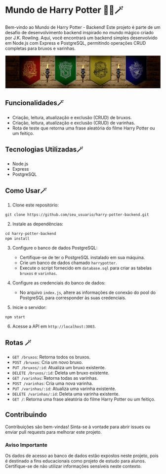 # Mundo de Harry Potter 🧙🏼🪄

Bem-vindo ao Mundo de Harry Potter - Backend! Este projeto é parte de um desafio de desenvolvimento backend inspirado no mundo mágico criado por J.K. Rowling. Aqui, você encontrará um backend simples desenvolvido em Node.js com Express e PostgreSQL, permitindo operações CRUD completas para bruxos e varinhas.

![alt text](images/image-1.png)

## Funcionalidades🪄

- Criação, leitura, atualização e exclusão (CRUD) de bruxos.
- Criação, leitura, atualização e exclusão (CRUD) de varinhas.
- Rota de teste que retorna uma frase aleatória do filme Harry Potter ou um feitiço.

## Tecnologias Utilizadas🪄

- Node.js
- Express
- PostgreSQL

## Como Usar🪄

1. Clone este repositório:

```
git clone https://github.com/seu_usuario/harry-potter-backend.git
```

2. Instale as dependências:

```
cd harry-potter-backend
npm install
```

3. Configure o banco de dados PostgreSQL:

   - Certifique-se de ter o PostgreSQL instalado em sua máquina.
   - Crie um banco de dados chamado `harrypotter`.
   - Execute o script fornecido em `database.sql` para criar as tabelas `bruxos` e `varinhas`.

4. Configure as credenciais do banco de dados:

   - No arquivo `index.js`, altere as informações de conexão do pool do PostgreSQL para corresponder às suas credenciais.

5. Inicie o servidor:

```
npm start
```

6. Acesse a API em `http://localhost:3003`.

## Rotas 🪄

- `GET /bruxos`: Retorna todos os bruxos.
- `POST /bruxos`: Cria um novo bruxo.
- `PUT /bruxos/:id`: Atualiza um bruxo existente.
- `DELETE /bruxos/:id`: Deleta um bruxo existente.
- `GET /varinhas`: Retorna todas as varinhas.
- `POST /varinhas`: Cria uma nova varinha.
- `PUT /varinhas/:id`: Atualiza uma varinha existente.
- `DELETE /varinhas/:id`: Deleta uma varinha existente.
- `GET /`: Retorna uma frase aleatória do filme Harry Potter ou um feitiço.

## Contribuindo

Contribuições são bem-vindas! Sinta-se à vontade para abrir issues ou enviar pull requests para melhorar este projeto.

### Aviso Importante

Os dados de acesso ao banco de dados estão expostos neste projeto, pois é destinado a fins educacionais como projeto de estudo para alunos. Certifique-se de não utilizar informações sensíveis neste contexto.


